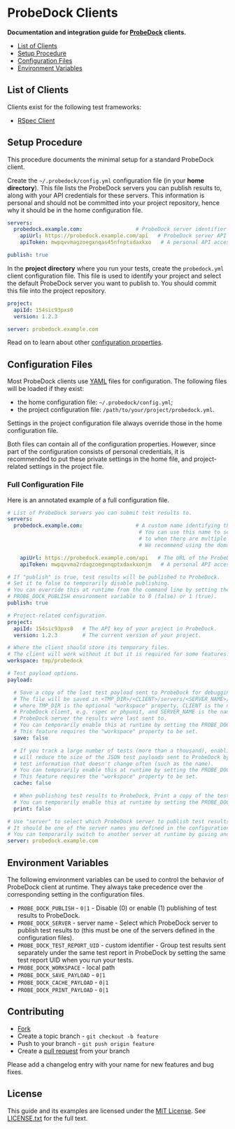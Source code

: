 # ProbeDock Clients

**Documentation and integration guide for [ProbeDock](https://github.com/probedock/probedock) clients.**

* [List of Clients](#clients)
* [Setup Procedure](#setup-procedure)
* [Configuration Files](#configuration-files)
* [Environment Variables](#environment-variables)

<a name="clients"></a>
## List of Clients

Clients exist for the following test frameworks:

* [RSpec Client](https://github.com/probedock/probedock-rspec)

<a name="setup-procedure"></a>
## Setup Procedure

This procedure documents the minimal setup for a standard ProbeDock client.

Create the `~/.probedock/config.yml` configuration file (in your **home directory**).
This file lists the ProbeDock servers you can publish results to, along with your API credentials for these servers.
This information is personal and should not be committed into your project repository, hence why it should be in the home configuration file.

```yml
servers:
  probedock.example.com:                 # ProbeDock server identifier (e.g. domain name)
    apiUrl: https://probedock.example.com/api   # ProbeDock server API URL
    apiToken: mwpqvvmagzoegxnqas45nfnptxdaxkxo   # A personal API access token which you can generate from your profile page in ProbeDock

publish: true
```

In the **project directory** where you run your tests, create the `probedock.yml` client configuration file.
This file is used to identify your project and select the default ProbeDock server you want to publish to.
You should commit this file into the project repository.

```yml
project:
  apiId: 154sic93pxs0
  version: 1.2.3

server: probedock.example.com
```

Read on to learn about other [configuration properties](#configuration-files).

<a name="configuration-files"></a>
## Configuration Files

Most ProbeDock clients use [YAML](http://yaml.org) files for configuration.
The following files will be loaded if they exist:

* the home configuration file: `~/.probedock/config.yml`;
* the project configuration file: `/path/to/your/project/probedock.yml`.

Settings in the project configuration file always override those in the home configuration file.

Both files can contain all of the configuration properties.
However, since part of the configuration consists of personal credentials,
it is recommended to put these private settings in the home file,
and project-related settings in the project file.

### Full Configuration File

Here is an annotated example of a full configuration file.

```yml
# List of ProbeDock servers you can submit test results to.
servers:
  probedock.example.com:                 # A custom name identifying the ProbeDock server.
                                          # You can use this name to select which server to publish
                                          # to when there are multiple servers.
                                          # We recommend using the domain name where it is running.

    apiUrl: https://probedock.example.com/api   # The URL of the ProbeDock server's API.
    apiToken: mwpqvvma2rdagzoegxnqptxdaxkxonjm   # A personal API access token which you can generate from your profile page in ProbeDock.

# If "publish" is true, test results will be published to ProbeDock.
# Set it to false to temporarily disable publishing.
# You can override this at runtime from the command line by setting the
# PROBE_DOCK_PUBLISH environment variable to 0 (false) or 1 (true).
publish: true

# Project-related configuration.
project:
  apiId: 154sic93pxs0   # The API key of your project in ProbeDock.
  version: 1.2.3        # The current version of your project.

# Where the client should store its temporary files.
# The client will work without it but it is required for some features.
workspace: tmp/probedock

# Test payload options.
payload:

  # Save a copy of the last test payload sent to ProbeDock for debugging.
  # The file will be saved in <TMP_DIR>/<CLIENT>/servers/<SERVER_NAME>/payload.json,
  # where TMP_DIR is the optional "workspace" property, CLIENT is the name of the
  # ProbeDock client, e.g. rspec or phpunit, and SERVER_NAME is the name of the
  # ProbeDock server the results were last sent to.
  # You can temporarily enable this at runtime by setting the PROBE_DOCK_SAVE_PAYLOAD environment variable to 1.
  # This feature requires the "workspace" property to be set.
  save: false

  # If you track a large number of tests (more than a thousand), enabling this feature
  # will reduce the size of the JSON test payloads sent to ProbeDock by caching
  # test information that doesn't change often (such as the name).
  # You can temporarily enable this at runtime by setting the PROBE_DOCK_CACHE_PAYLOAD environment variable to 1.
  # This feature requires the "workspace" property to be set.
  cache: false

  # When publishing test results to ProbeDock, Print a copy of the test payload in the console for debugging.
  # You can temporarily enable this at runtime by setting the PROBE_DOCK_PRINT_PAYLOAD environment variable to 1.
  print: false

# Use "server" to select which ProbeDock server to publish test results to.
# It should be one of the server names you defined in the configuration.
# You can temporarily switch to another server at runtime by giving another name in the PROBE_DOCK_SERVER environment variable.
server: probedock.example.com
```

<a name="environment-variables"></a>
## Environment Variables

The following environment variables can be used to control the behavior of ProbeDock client at runtime.
They always take precedence over the corresponding setting in the configuration files.

* `PROBE_DOCK_PUBLISH` - `0|1` - Disable (0) or enable (1) publishing of test results to ProbeDock.
* `PROBE_DOCK_SERVER` - server name - Select which ProbeDock server to publish test results to (this must be one of the servers defined in the configuration files).
* `PROBE_DOCK_TEST_REPORT_UID` - custom identifier - Group test results sent separately under the same test report in ProbeDock by setting the same test report UID when you run your tests.
* `PROBE_DOCK_WORKSPACE` - local path
* `PROBE_DOCK_SAVE_PAYLOAD` - `0|1`
* `PROBE_DOCK_CACHE_PAYLOAD` - `0|1`
* `PROBE_DOCK_PRINT_PAYLOAD` - `0|1`

## Contributing

* [Fork](https://help.github.com/articles/fork-a-repo)
* Create a topic branch - `git checkout -b feature`
* Push to your branch - `git push origin feature`
* Create a [pull request](http://help.github.com/pull-requests/) from your branch

Please add a changelog entry with your name for new features and bug fixes.

## License

This guide and its examples are licensed under the [MIT License](http://opensource.org/licenses/MIT).
See [LICENSE.txt](LICENSE.txt) for the full text.
